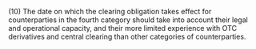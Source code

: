(10) The date on which the clearing obligation takes effect for counterparties in the fourth category should take into account their legal and operational capacity, and their more limited experience with OTC derivatives and central clearing than other categories of counterparties.